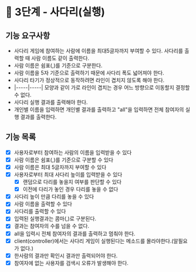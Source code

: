 # 🚀 3단계 - 사다리(실행)
## 기능 요구사항
- 사다리 게임에 참여하는 사람에 이름을 최대5글자까지 부여할 수 있다. 사다리를 출력할 때 사람 이름도 같이 출력한다.
- 사람 이름은 쉼표(,)를 기준으로 구분한다.
- 사람 이름을 5자 기준으로 출력하기 때문에 사다리 폭도 넓어져야 한다.
- 사다리 타기가 정상적으로 동작하려면 라인이 겹치지 않도록 해야 한다.
- |-----|-----| 모양과 같이 가로 라인이 겹치는 경우 어느 방향으로 이동할지 결정할 수 없다.
- 사다리 실행 결과를 출력해야 한다.
- 개인별 이름을 입력하면 개인별 결과를 출력하고 "all"을 입력하면 전체 참여자의 실행 결과를 출력한다.

## 기능 목록
- [x]  사용자로부터 참여하는 사람의 이름을 입력받을 수 있다
- [x]  사람 이름은 쉼표(,)를 기준으로 구분할 수 있다
- [x]  사람 이름은 최대 5글자까지 부여할 수 있다
- [x]  사용자로부터 최대 사다리 높이를 입력받을 수 있다
    - [x]  랜덤으로 다리를 놓을지 여부를 판단할 수 있다
    - [x]  이전에 다리가 놓인 경우 다리를 놓을 수 없다
- [x]  사다리 높이 만큼 다리를 놓을 수 있다
- [x]  사람 이름을 출력할 수 있다
- [x]  사다리를 출력할 수 있다
- [x]  입력된 실행결과는 콤마(,)로 구분된다.
- [x]  결과는 참여자의 수를 넘을 수 없다.
- [x]  all을 입력시 전체 참여자의 결과를 출력하고 멈춰야 한다.
- [x]  client(controller)에서는 사다리 게임이 실행된다는 메소드를 몰라야한다.(알필요가 없다.)
- [x]  한사람의 결과만 확인시 결과만 출력되어야 한다.
- [x]  참여자에 없는 사용자를 검색시 오류가 발생해야 한다.
